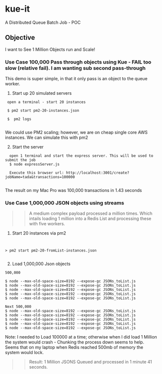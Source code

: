 # kue-it
A Distributed Queue Batch Job - POC

## Objective
I want to See 1 Million Objects run and Scale!

### Use Case 100,000 Pass through objects using Kue - FAIL too slow (relative fail). I am wanting sub second pass-through 

This demo is super simple, in that it only pass is an object to the queue worker. 

1. Start up 20 simulated servers
```
 open a terminal - start 20 instances 
 
 $ pm2 start pm2-20-instances.json
 
 $  pm2 logs 
 
```  

We could use PM2 scaling; however, we are on cheap single core AWS instances. We can simulate this with pm2 



2. Start the server
```
  open 1 terminal and start the express server. This will be used to submit the job
  $ node expressServer.js 
  
  Execute this browser url: http://localhost:3001/create?jobName=tada&transactions=100000
  
```

The result on my Mac Pro was 100,000 transactions in 1.43 seconds




### Use Case 1,000,000 JSON objects using streams

>> A medium complex payload processed a million times. Which intails loading 1 million into a Redis List and processing these with five workers. 

1. Start 20 instances  via pm2

```


> pm2 start pm2-20-fromList-instances.json


```

2. Load 1,000,000 Json objects 

```
500,000

$ node --max-old-space-size=8192 --expose-gc JSONs_toList.js 
$ node --max-old-space-size=8192 --expose-gc JSONs_toList.js 
$ node --max-old-space-size=8192 --expose-gc JSONs_toList.js 
$ node --max-old-space-size=8192 --expose-gc JSONs_toList.js 
$ node --max-old-space-size=8192 --expose-gc JSONs_toList.js 

Next 500,000
$ node --max-old-space-size=8192 --expose-gc JSONs_toList.js  
$ node --max-old-space-size=8192 --expose-gc JSONs_toList.js 
$ node --max-old-space-size=8192 --expose-gc JSONs_toList.js 
$ node --max-old-space-size=8192 --expose-gc JSONs_toList.js 
$ node --max-old-space-size=8192 --expose-gc JSONs_toList.js 
```

Note: I needed to Load 100000 at a time; otherwise when I did load 1 Million
the system would crash - Chunking the process down seems to help. Seems that on my laptop when Redis reached 500mb of memory the system would lock. 

>> Result: 1 Million JSONS Queued and processed in 1 minute 41 seconds.









